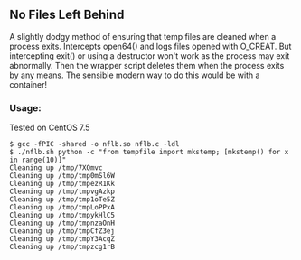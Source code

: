 ## No Files Left Behind

A slightly dodgy method of ensuring that temp files are cleaned when a process
exits. Intercepts open64() and logs files opened with O_CREAT. But intercepting
exit() or using a destructor won't work as the process may exit abnormally. Then
the wrapper script deletes them when the process exits by any means. The sensible
modern way to do this would be with a container!

### Usage:

Tested on CentOS 7.5

```
$ gcc -fPIC -shared -o nflb.so nflb.c -ldl
$ ./nflb.sh python -c "from tempfile import mkstemp; [mkstemp() for x in range(10)]"
Cleaning up /tmp/7XQmvc
Cleaning up /tmp/tmp0mSl6W
Cleaning up /tmp/tmpezR1Kk
Cleaning up /tmp/tmpvgAzkp
Cleaning up /tmp/tmp1oTe5Z
Cleaning up /tmp/tmpLoPPxA
Cleaning up /tmp/tmpykHlC5
Cleaning up /tmp/tmpnzaOnH
Cleaning up /tmp/tmpCfZ3ej
Cleaning up /tmp/tmpY3AcqZ
Cleaning up /tmp/tmpzcg1rB
```
